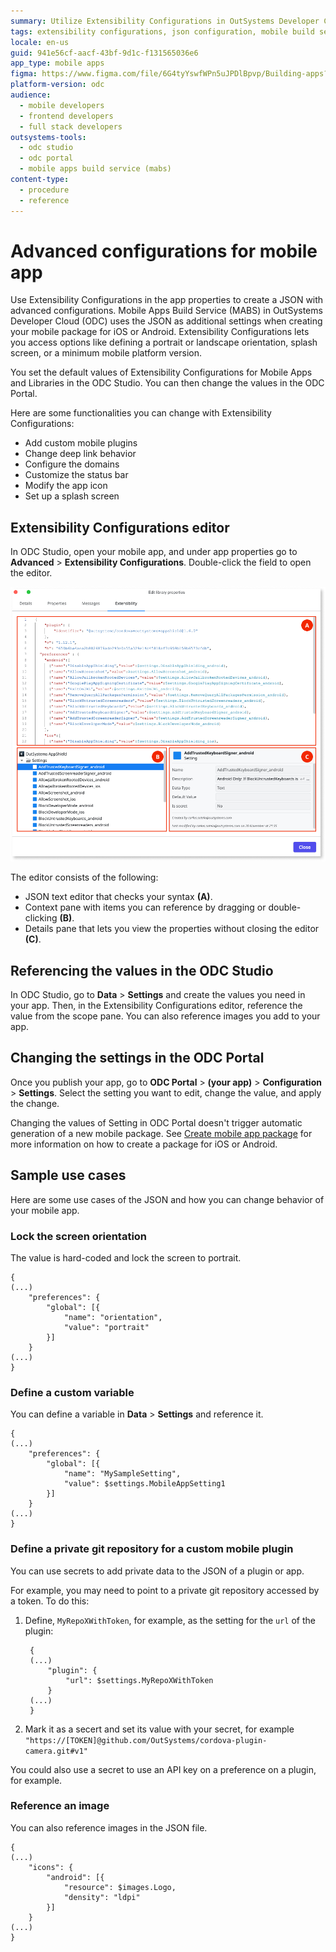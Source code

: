 ```yaml
---
summary: Utilize Extensibility Configurations in OutSystems Developer Cloud (ODC) for advanced mobile app customization.
tags: extensibility configurations, json configuration, mobile build service, mobile apps customization
locale: en-us
guid: 941e56cf-aacf-43bf-9d1c-f131565036e6
app_type: mobile apps
figma: https://www.figma.com/file/6G4tyYswfWPn5uJPDlBpvp/Building-apps?type=design&node-id=3101%3A2600&t=ZwHw8hXeFhwYsO5V-1
platform-version: odc
audience:
  - mobile developers
  - frontend developers
  - full stack developers
outsystems-tools:
  - odc studio
  - odc portal
  - mobile apps build service (mabs)
content-type:
  - procedure
  - reference
---
```


# Advanced configurations for mobile app

Use Extensibility Configurations in the app properties to create a JSON with advanced configurations. Mobile Apps Build Service (MABS) in OutSystems Developer Cloud (ODC) uses the JSON as additional settings when creating your mobile package for iOS or Android. Extensibility Configurations lets you access options like defining a portrait or landscape orientation, splash screen, or a minimum mobile platform version.

You set the default values of Extensibility Configurations for Mobile Apps and Libraries in the ODC Studio. You can then change the values in the ODC Portal.

Here are some functionalities you can change with Extensibility Configurations:

* Add custom mobile plugins
* Change deep link behavior
* Configure the domains
* Customize the status bar 
* Modify the app icon
* Set up a splash screen

## Extensibility Configurations editor

In ODC Studio, open your mobile app, and under app properties go to **Advanced** > **Extensibility Configurations**. Double-click the field to open the editor.

![Screenshot of the Extensibility Configurations editor in OutSystems Developer Cloud Studio with areas A, B, and C highlighted](images/extensibility-configurations-editor-odcs.png "Extensibility Configurations Editor in ODC Studio")

The editor consists of the following:

* JSON text editor that checks your syntax **(A)**.
* Context pane with items you can reference by dragging or double-clicking **(B)**.
* Details pane that lets you view the properties without closing the editor **(C)**.

## Referencing the values in the ODC Studio

In ODC Studio, go to **Data** > **Settings** and create the values you need in your app. Then, in the Extensibility Configurations editor, reference the value from the scope pane. You can also reference images you add to your app. 

## Changing the settings in the ODC Portal

Once you publish your app, go to **ODC Portal** > **(your app)** > **Configuration** > **Settings**. Select the setting you want to edit, change the value, and apply the change.

<div class="info" markdown="1">

Changing the values of Setting in ODC Portal doesn't trigger automatic generation of a new mobile package. See [Create mobile app package](creating-mobile-package.md) for more information on how to create a package for iOS or Android. 

</div>

## Sample use cases

Here are some use cases of the JSON and how you can change behavior of your mobile app.

###  Lock the screen orientation

The value is hard-coded and lock the screen to portrait.

    {
    (...)
        "preferences": {
            "global": [{
                "name": "orientation",
                "value": "portrait"
            }]
        }
    (...)
    }

### Define a custom variable

You can define a variable in  **Data** > **Settings** and reference it.

    {
    (...)
        "preferences": {
            "global": [{
                "name": "MySampleSetting",
                "value": $settings.MobileAppSetting1
            }]
        }
    (...)
    }

### Define a private git repository for a custom mobile plugin

You can use secrets to add private data to the JSON of a plugin or app.

For example, you may need to point to a private git repository accessed by a token. To do this:

1. Define, `MyRepoXWithToken`, for example, as the setting for the `url` of the plugin:

        {
        (...)
            "plugin": {
                "url": $settings.MyRepoXWithToken
            }
        (...)
        }

1. Mark it as a secert and set its value with your secret, for example `"https://[TOKEN]@github.com/OutSystems/cordova-plugin-camera.git#v1"`

You could also use a secret to use an API key on a preference on a plugin, for example.

### Reference an image

You can also reference images in the JSON file.

    
    {
    (...)
        "icons": {
            "android": [{
                "resource": $images.Logo,
                "density": "ldpi"
            }]
        }
    (...)
    }

